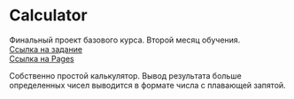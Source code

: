 # Calculator

Финальный проект базового курса. Второй месяц обучения.  <br />
[Ссылка на задание](https://www.theodinproject.com/lessons/foundations-calculator)  <br />
[Ссылка на Pages](https://artemmakhaydinov.github.io/calculator/)

Собственно простой калькулятор. Вывод результата больше определенных чисел выводится в формате числа с плавающей запятой.
